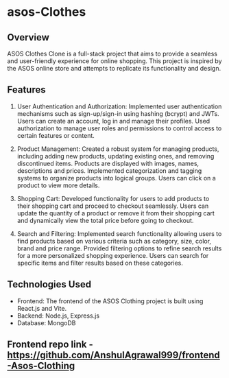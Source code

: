 # asos-Clothes

## Overview
ASOS Clothes Clone is a full-stack project that aims to provide a seamless and user-friendly experience for online shopping. This project is inspired by the ASOS online store and attempts to replicate its functionality and design.

## Features

1. User Authentication and Authorization: Implemented user authentication mechanisms such as sign-up/sign-in using hashing (bcrypt) and JWTs. Users can create an account, log in and manage their profiles. Used authorization to manage user roles and permissions to control access to certain features or content. 

2. Product Management: Created a robust system for managing products, including adding new products, updating existing ones, and removing discontinued items. Products are displayed with images, names, descriptions and prices. Implemented categorization and tagging systems to organize products into logical groups. Users can click on a product to view more details. 

3. Shopping Cart: Developed functionality for users to add products to their shopping cart and proceed to checkout seamlessly. Users can update the quantity of a product or remove it from their shopping cart and dynamically view the total price before going to checkout. 

4. Search and Filtering: Implemented search functionality allowing users to find products based on various criteria such as category, size, color, brand and price range. Provided filtering options to refine search results for a more personalized shopping experience. Users can search for specific items and filter results based on these categories.

## Technologies Used
- Frontend: The frontend of the ASOS Clothing project is built using React.js and Vite.
- Backend: Node.js, Express.js
- Database: MongoDB

## Frontend repo link - https://github.com/AnshulAgrawal999/frontend-Asos-Clothing 
